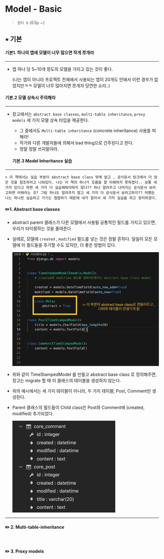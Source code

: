# Model - Basic

>  `챕터 6` (63p ~)





## ⭑ 기본



#### 기본1. 하나의 앱에 모델이 너무 많으면 작게 쪼개라

---

- 앱 하나 당 5~10개 정도의 모델을 가지고 있는 것이 좋다.

  (나는 앱이 아니라 프로젝트 전체에서 사용되는 앱이 20개도 안돼서 이런 경우가 없었지만ㅋㅋ 모델이 너무 많아지면 쪼개자 당연한 소리..)





#### 기본.2 모델 상속시 주의해라

---

- 장고에서는  `abstract base classes`, `multi-table inheritance`, `proxy models`   세 가지 모델 상속 타입을 제공한다.

	 - 그 중에서도 `Multi-table inheritance` (concrete inheritance) 사용을 피해라!
	 - 작가와 다른 개발자들에 의해서 bad thing으로 간주된다고 한다.
	 - 정말 정말 쓰지말아라.





  #### 기본.3 Model Inheritance 실습

---

	> 이 책에서는 실습 부분이 abstract base class 밖에 없고 , 공식문서 링크에서 더 많은 것을 참조하라고 나와있다. 나는 이 책의 하나가 흐름을 잘 이해하지 못하겠다.. 보통 세 가지 있다고 하면 세 가지 다 실습해줘야하지 않나?? 하나 알려주고 나머지는 공식문서 보라고하면 어쩌라는 것? 그럼 하나도 알려주지 말고 세 가지 다 공식문서 보라고하지?? 어쨌든 나는 하나만 실습하고 가기는 찝찝하기 때문에 내가 알아서 세 가지 실습을 하고 정리하겠다. 







#### ✏️1. Abstract base classes

  - abstract parent 클래스가 다른 모델에서 사용될 공통적인 필드를 가지고 있으면, 우리가 타이핑하는 것을 줄여준다

  - 실례로, 모델에 `created` , `modified` 필드를 넣는 것은 정말 흔하다. 일일이 모든 모델에 이 필드들을 추가할 수도 있지만, 더 좋은 방법이 있다.

    

    ![abstract base class 실습](Model.assets/abstract_base-0262021.jpg)

    

- 위와 같이 TimeStampedModel 를 만들고 abstract base class 로 정의해주면, 장고는 migrate 할 때 이 클래스의 테이블을 생성하지 않는다.

- 위의 예시에서는 세 가지 테이블이 아니라, 두 가지 테이블, Post, Comment만 생성된다. 

- Parent 클래스의 필드들이 Child class인 Post와 Comment에 (created, modified)  추가되었다.

  

  <img src="Model.assets/abstract_base_table.png" alt="스크린샷 2021-01-10 오후 4.06.06" style="zoom: 50%;" />



---





#### ✏️ 2. Multi-table-inheritance 

​	

#### ✏️ 3. Proxy models



